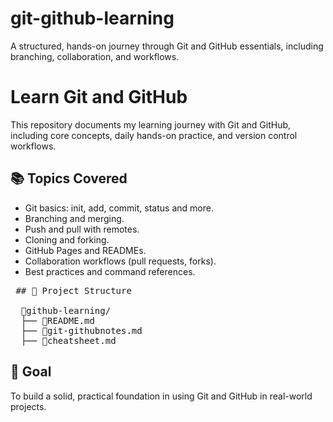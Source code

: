 # git-github-learning

A structured, hands-on journey through Git and GitHub essentials, including branching, collaboration, and workflows.

# Learn Git and GitHub

This repository documents my learning journey with Git and GitHub, including core concepts, daily hands-on practice, and version control workflows.

## 📚 Topics Covered

- Git basics: init, add, commit, status and more.
- Branching and merging.
- Push and pull with remotes.
- Cloning and forking.
- GitHub Pages and READMEs.
- Collaboration workflows (pull requests, forks).
- Best practices and command references.

<pre> ## 📁 Project Structure <br>
  📁github-learning/
  ├── 📄README.md  
  ├── 📄git-githubnotes.md
  ├── 📄cheatsheet.md
</pre>

## 🚀 Goal

To build a solid, practical foundation in using Git and GitHub in real-world projects.
